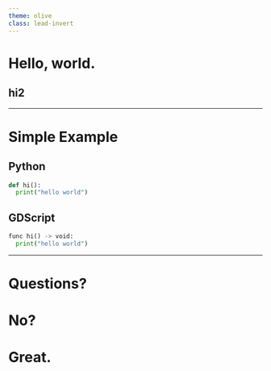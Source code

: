 ```yaml
---
theme: olive
class: lead-invert
---
```


<!-- _class: lead -->


# Hello, world.
## hi2

---

# Simple Example
## Python

```python
def hi():
  print("hello world")
```

## GDScript

```python
func hi() -> void:
  print("hello world")
```
---

# Questions?
# No?
# Great.
